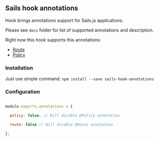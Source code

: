 ## Sails hook annotations

Hook brings annotations support for Sails.js applications.

Please see `docs` folder for list of supported annotations and description.

Right now this hook supports this annotations:

+ [Route](docs/Route.md)
+ [Policy](docsPolicy.md)

### Installation

Just use simple command:
`npm install --save sails-hook-annotations`

### Configuration

```javascript

module.exports.annotations = {

  policy: false, // Will disable @Policy annotation

  route: false // Will disable @Route annotation

};

```

